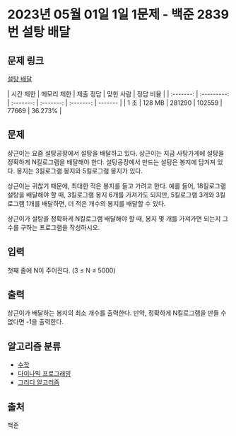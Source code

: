 # 2023년 05월 01일 1일 1문제 - 백준 2839번 설탕 배달

## 문제 링크

[설탕 배달](https://www.acmicpc.net/problem/2839)

| 시간 제한 | 메모리 제한 | 제출 정답 | 맞힌 사람 | 정답 비율 |
| :-------: | :---------: | :-------: | :-------: | :-------: | ------- |
|   1 초    |   128 MB    |  281290   |  102559   |   77669   | 36.273% |

## 문제

상근이는 요즘 설탕공장에서 설탕을 배달하고 있다. 상근이는 지금 사탕가게에 설탕을 정확하게 N킬로그램을 배달해야 한다. 설탕공장에서 만드는 설탕은 봉지에 담겨져 있다. 봉지는 3킬로그램 봉지와 5킬로그램 봉지가 있다.

상근이는 귀찮기 때문에, 최대한 적은 봉지를 들고 가려고 한다. 예를 들어, 18킬로그램 설탕을 배달해야 할 때, 3킬로그램 봉지 6개를 가져가도 되지만, 5킬로그램 3개와 3킬로그램 1개를 배달하면, 더 적은 개수의 봉지를 배달할 수 있다.

상근이가 설탕을 정확하게 N킬로그램 배달해야 할 때, 봉지 몇 개를 가져가면 되는지 그 수를 구하는 프로그램을 작성하시오.

## 입력

첫째 줄에 N이 주어진다. (3 ≤ N ≤ 5000)

## 출력

상근이가 배달하는 봉지의 최소 개수를 출력한다. 만약, 정확하게 N킬로그램을 만들 수 없다면 -1을 출력한다.

## 알고리즘 분류

- [수학](https://www.acmicpc.net/problem/tag/124)
- [다이나믹 프로그래밍](https://www.acmicpc.net/problem/tag/25)
- [그리디 알고리즘](https://www.acmicpc.net/problem/tag/33)

## 출처

백준
